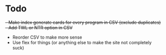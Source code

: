 # Todo
~~- Make index generate cards for every program in CSV (exclude duplicates)~~
~~- Add TWL or NTR option in CSV~~
- Reorder CSV to make more sense
- Use flex for things (or anything else to make the site not completely suck)
